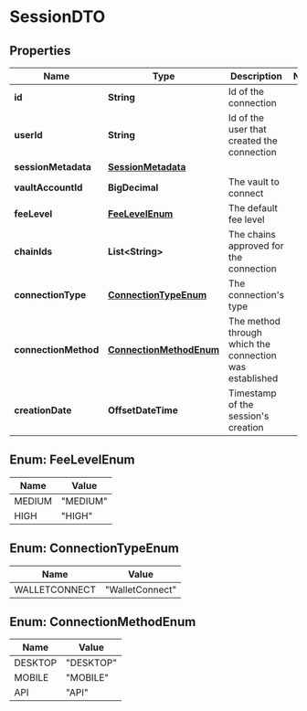 

# SessionDTO


## Properties

| Name | Type | Description | Notes |
|------------ | ------------- | ------------- | -------------|
|**id** | **String** | Id of the connection |  |
|**userId** | **String** | Id of the user that created the connection |  |
|**sessionMetadata** | [**SessionMetadata**](SessionMetadata.md) |  |  |
|**vaultAccountId** | **BigDecimal** | The vault to connect |  |
|**feeLevel** | [**FeeLevelEnum**](#FeeLevelEnum) | The default fee level |  |
|**chainIds** | **List&lt;String&gt;** | The chains approved for the connection |  |
|**connectionType** | [**ConnectionTypeEnum**](#ConnectionTypeEnum) | The connection&#39;s type |  |
|**connectionMethod** | [**ConnectionMethodEnum**](#ConnectionMethodEnum) | The method through which the connection was established |  |
|**creationDate** | **OffsetDateTime** | Timestamp of the session&#39;s creation |  |



## Enum: FeeLevelEnum

| Name | Value |
|---- | -----|
| MEDIUM | &quot;MEDIUM&quot; |
| HIGH | &quot;HIGH&quot; |



## Enum: ConnectionTypeEnum

| Name | Value |
|---- | -----|
| WALLETCONNECT | &quot;WalletConnect&quot; |



## Enum: ConnectionMethodEnum

| Name | Value |
|---- | -----|
| DESKTOP | &quot;DESKTOP&quot; |
| MOBILE | &quot;MOBILE&quot; |
| API | &quot;API&quot; |



